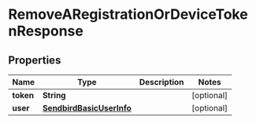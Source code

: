 

# RemoveARegistrationOrDeviceTokenResponse


## Properties

| Name | Type | Description | Notes |
|------------ | ------------- | ------------- | -------------|
|**token** | **String** |  |  [optional] |
|**user** | [**SendbirdBasicUserInfo**](SendbirdBasicUserInfo.md) |  |  [optional] |



